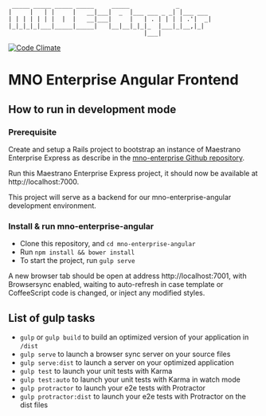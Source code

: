 ```
 _____ _____ _____ _____     _____             _
|     |   | |     |   __|___|  _  |___ ___ _ _| |___ ___
| | | | | | |  |  |   __|___|     |   | . | | | | .'|  _|
|_|_|_|_|___|_____|_____|   |__|__|_|_|_  |___|_|__,|_|
                                      |___|
```

[![Code Climate](https://codeclimate.com/github/maestrano/mno-enterprise-angular/badges/gpa.svg)](https://codeclimate.com/github/maestrano/mno-enterprise-angular)

# MNO Enterprise Angular Frontend

## How to run in development mode

### Prerequisite

Create and setup a Rails project to bootstrap an instance of Maestrano Enterprise Express as describe in the [mno-enterprise Github repository](https://github.com/maestrano/mno-enterprise).

Run this Maestrano Enterprise Express project, it should now be available at http://localhost:7000.

This project will serve as a backend for our mno-enterprise-angular development environment.

### Install & run mno-enterprise-angular

* Clone this repository, and `cd mno-enterprise-angular`
* Run `npm install && bower install`
* To start the project, run `gulp serve`

A new browser tab should be open at address http://localhost:7001, with Browsersync enabled, waiting to auto-refresh in case template or CoffeeScript code is changed, or inject any modified styles.

## List of gulp tasks

* `gulp` or `gulp build` to build an optimized version of your application in `/dist`
* `gulp serve` to launch a browser sync server on your source files
* `gulp serve:dist` to launch a server on your optimized application
* `gulp test` to launch your unit tests with Karma
* `gulp test:auto` to launch your unit tests with Karma in watch mode
* `gulp protractor` to launch your e2e tests with Protractor
* `gulp protractor:dist` to launch your e2e tests with Protractor on the dist files
